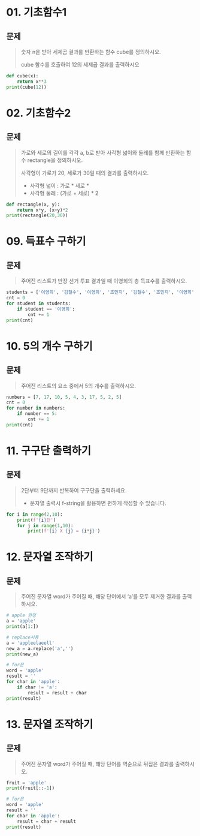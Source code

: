 # 01. 기초함수1

## 문제

> 숫자 n을 받아 세제곱 결과를 반환하는 함수 cube를 정의하시오.  
>
> cube 함수를 호출하여 12의 세제곱 결과를 출력하시오

```python
def cube(x):
    return x**3
print(cube(12))
```



# 02. 기초함수2

## 문제

> 가로와 세로의 길이를 각각 a, b로 받아 사각형 넓이와 둘레를 함께 반환하는 함수 rectangle을 정의하시오.  
>
> 사각형이 가로가 20, 세로가 30일 때의 결과를 출력하시오. 
>
> * 사각형 넓이 : 가로 * 세로  * 
> * 사각형 둘레 : (가로 + 세로) * 2

```python
def rectangle(x, y):
    return x*y, (x+y)*2
print(rectangle(20,30))
```

# 09. 득표수 구하기

## 문제

>주어진 리스트가 반장 선거 투표 결과일 때 이영희의 총 득표수를 출력하시오.

```python
students = ['이영희', '김철수', '이영희', '조민지', '김철수', '조민지', '이영희', '이영희']
cnt = 0
for student in students:
    if student == '이영희':
        cnt += 1
print(cnt)
```



# 10. 5의 개수 구하기

## 문제

>주어진 리스트의 요소 중에서 5의 개수를 출력하시오.

```python
numbers = [7, 17, 10, 5, 4, 3, 17, 5, 2, 5]
cnt = 0
for number in numbers:
    if number == 5:
        cnt += 1
print(cnt)
```



# 11. 구구단 출력하기

## 문제

> 2단부터 9단까지 반복하여 구구단을 출력하세요. 
>
> * 문자열 출력시 f-string을 활용하면 편하게 작성할 수 있습니다.

```python
for i in range(2,10):
    print(f'{i}단')
    for j in range(1,10):
        print(f'{i} X {j} = {i*j}')
```



# 12. 문자열 조작하기

## 문제

> 주어진 문자열 word가 주어질 때, 해당 단어에서 ‘a’를 모두 제거한 결과를 출력하시오.

```python
# apple 한정
a = 'apple'
print(a[1:])

# replace사용
a = 'appleelaeell'
new_a = a.replace('a','')
print(new_a)

# for문
word = 'apple'
result = ''
for char in 'apple':
	if char != 'a':
		result = result + char
print(result)    
```



# 13. 문자열 조작하기

## 문제

>주어진 문자열 word가 주어질 때, 해당 단어를 역순으로 뒤집은 결과를 출력하시오.

```python
fruit = 'apple'
print(fruit[::-1])

# for문
word = 'apple'
result = ''
for char in 'apple':
    result = char + result
print(result)  
```





